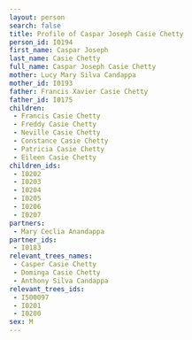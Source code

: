 ```yaml
---
layout: person
search: false
title: Profile of Caspar Joseph Casie Chetty
person_id: I0194
first_name: Caspar Joseph
last_name: Casie Chetty
full_name: Caspar Joseph Casie Chetty
mother: Lucy Mary Silva Candappa
mother_id: I0193
father: Francis Xavier Casie Chetty
father_id: I0175
children:
 - Francis Casie Chetty
 - Freddy Casie Chetty
 - Neville Casie Chetty
 - Constance Casie Chetty
 - Patricia Casie Chetty
 - Eileen Casie Chetty
children_ids:
 - I0202
 - I0203
 - I0204
 - I0205
 - I0206
 - I0207
partners:
 - Mary Ceclia Anandappa
partner_ids:
 - I0183
relevant_trees_names:
 - Casper Casie Chetty
 - Dominga Casie Chetty
 - Anthony Silva Candappa
relevant_trees_ids:
 - I500097
 - I0201
 - I0200
sex: M
---
```


